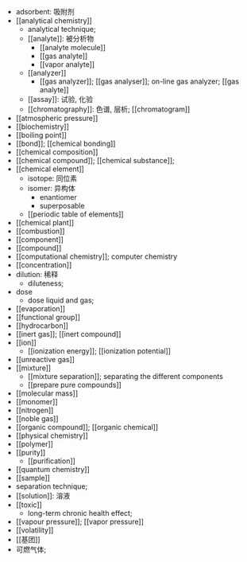 - adsorbent: 吸附剂
- [[analytical chemistry]]
    - analytical technique; 
    - [[analyte]]: 被分析物
        - [[analyte molecule]]
        - [[gas analyte]]
        - [[vapor analyte]]
    - [[analyzer]]
        - [[gas analyzer]]; [[gas analyser]]; on-line gas analyzer; [[gas analyte]]
    - [[assay]]: 试验, 化验 
    - [[chromatography]]: 色谱, 层析; [[chromatogram]]
- [[atmospheric pressure]]
- [[biochemistry]]
- [[boiling point]]
- [[bond]]; [[chemical bonding]]
- [[chemical composition]]
- [[chemical compound]]; [[chemical substance]]; 
- [[chemical element]]
    - isotope: 同位素
    - isomer: 异构体
        - enantiomer
        - superposable
    - [[periodic table of elements]]
- [[chemical plant]]
- [[combustion]]
- [[component]]
- [[compound]]
- [[computational chemistry]]; computer chemistry
- [[concentration]]
- dilution: 稀释
    - diluteness; 
- dose
    - dose liquid and gas; 
- [[evaporation]]
- [[functional group]]
- [[hydrocarbon]]
- [[inert gas]]; [[inert compound]]
- [[ion]]
    - [[ionization energy]]; [[ionization potential]]
- [[unreactive gas]]
- [[mixture]]
    - [[mixture separation]]; separating the different components
    - [[prepare pure compounds]]
- [[molecular mass]]
- [[monomer]]
- [[nitrogen]]
- [[noble gas]]
- [[organic compound]]; [[organic chemical]]
- [[physical chemistry]]
- [[polymer]]
- [[purity]]
    - [[purification]]
- [[quantum chemistry]]
- [[sample]]
- separation technique; 
- [[solution]]: 溶液
- [[toxic]]
    - long-term chronic health effect;
- [[vapour pressure]]; [[vapor pressure]]
- [[volatility]]
- [[基团]]
- 可燃气体;
